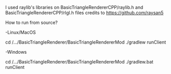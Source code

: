 I used raylib's libraries on BasicTriangleRendererCPP/raylib.h and BasicTriangleRendererCPP/rlgl.h files credits to https://github.com/raysan5

How to run from source?

-Linux/MacOS

cd /.../BasicTriangleRenderer/BasicTriangleRendererMod
./gradlew runClient

-Windows

cd /.../BasicTriangleRenderer/BasicTriangleRendererMod
./gradlew.bat runClient
